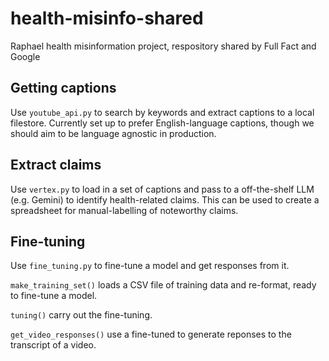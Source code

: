 # health-misinfo-shared
Raphael health misinformation project, respository shared by Full Fact and Google 

## Getting captions

Use `youtube_api.py` to search by keywords and extract captions to a local filestore. Currently set up to prefer English-language captions, though we should aim to be language agnostic in production.

## Extract claims

Use `vertex.py` to load in a set of captions and pass to a off-the-shelf LLM (e.g. Gemini) to identify health-related claims. This can be used to create a spreadsheet for manual-labelling of noteworthy claims.

## Fine-tuning

Use `fine_tuning.py` to fine-tune a model and get responses from it.

`make_training_set()` loads a CSV file of training data and re-format, ready to fine-tune a model.

`tuning()` carry out the fine-tuning.

`get_video_responses()` use a fine-tuned to generate reponses to the transcript of a video.


